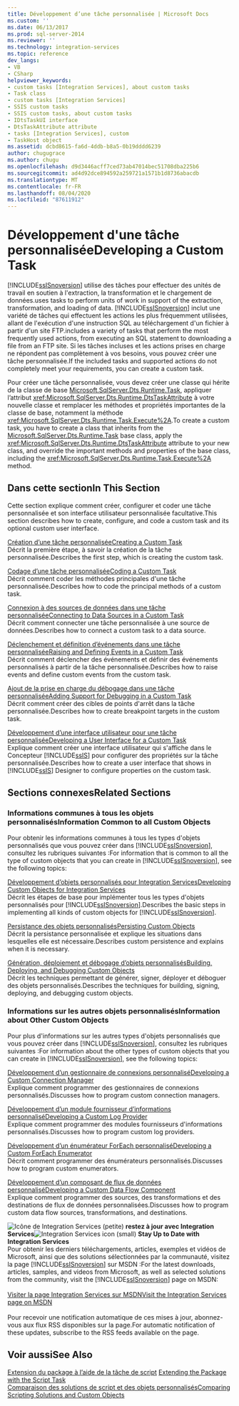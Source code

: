 ```yaml
---
title: Développement d’une tâche personnalisée | Microsoft Docs
ms.custom: ''
ms.date: 06/13/2017
ms.prod: sql-server-2014
ms.reviewer: ''
ms.technology: integration-services
ms.topic: reference
dev_langs:
- VB
- CSharp
helpviewer_keywords:
- custom tasks [Integration Services], about custom tasks
- Task class
- custom tasks [Integration Services]
- SSIS custom tasks
- SSIS custom tasks, about custom tasks
- IDtsTaskUI interface
- DtsTaskAttribute attribute
- tasks [Integration Services], custom
- TaskHost object
ms.assetid: dcbd8615-fa6d-4ddb-b8a5-0b19dddd6239
author: chugugrace
ms.author: chugu
ms.openlocfilehash: d9d3446acff7ced73ab47014bec51708dba225b6
ms.sourcegitcommit: ad4d92dce894592a259721a1571b1d8736abacdb
ms.translationtype: MT
ms.contentlocale: fr-FR
ms.lasthandoff: 08/04/2020
ms.locfileid: "87611912"
---
```

# <a name="developing-a-custom-task"></a><span data-ttu-id="5c794-102">Développement d'une tâche personnalisée</span><span class="sxs-lookup"><span data-stu-id="5c794-102">Developing a Custom Task</span></span>
  [!INCLUDE[ssISnoversion](../../../includes/ssisnoversion-md.md)] <span data-ttu-id="5c794-103">utilise des tâches pour effectuer des unités de travail en soutien à l'extraction, la transformation et le chargement de données.</span><span class="sxs-lookup"><span data-stu-id="5c794-103">uses tasks to perform units of work in support of the extraction, transformation, and loading of data.</span></span> [!INCLUDE[ssISnoversion](../../../includes/ssisnoversion-md.md)] <span data-ttu-id="5c794-104">inclut une variété de tâches qui effectuent les actions les plus fréquemment utilisées, allant de l'exécution d'une instruction SQL au téléchargement d'un fichier à partir d'un site FTP.</span><span class="sxs-lookup"><span data-stu-id="5c794-104">includes a variety of tasks that perform the most frequently used actions, from executing an SQL statement to downloading a file from an FTP site.</span></span> <span data-ttu-id="5c794-105">Si les tâches incluses et les actions prises en charge ne répondent pas complètement à vos besoins, vous pouvez créer une tâche personnalisée.</span><span class="sxs-lookup"><span data-stu-id="5c794-105">If the included tasks and supported actions do not completely meet your requirements, you can create a custom task.</span></span>  
  
 <span data-ttu-id="5c794-106">Pour créer une tâche personnalisée, vous devez créer une classe qui hérite de la classe de base [Microsoft.SqlServer.Dts.Runtime.Task](/dotnet/api/microsoft.sqlserver.dts.runtime.task), appliquer l’attribut <xref:Microsoft.SqlServer.Dts.Runtime.DtsTaskAttribute> à votre nouvelle classe et remplacer les méthodes et propriétés importantes de la classe de base, notamment la méthode <xref:Microsoft.SqlServer.Dts.Runtime.Task.Execute%2A>.</span><span class="sxs-lookup"><span data-stu-id="5c794-106">To create a custom task, you have to create a class that inherits from the [Microsoft.SqlServer.Dts.Runtime.Task](/dotnet/api/microsoft.sqlserver.dts.runtime.task) base class, apply the <xref:Microsoft.SqlServer.Dts.Runtime.DtsTaskAttribute> attribute to your new class, and override the important methods and properties of the base class, including the <xref:Microsoft.SqlServer.Dts.Runtime.Task.Execute%2A> method.</span></span>  
  
## <a name="in-this-section"></a><span data-ttu-id="5c794-107">Dans cette section</span><span class="sxs-lookup"><span data-stu-id="5c794-107">In This Section</span></span>  
 <span data-ttu-id="5c794-108">Cette section explique comment créer, configurer et coder une tâche personnalisée et son interface utilisateur personnalisée facultative.</span><span class="sxs-lookup"><span data-stu-id="5c794-108">This section describes how to create, configure, and code a custom task and its optional custom user interface.</span></span>  
  
 [<span data-ttu-id="5c794-109">Création d’une tâche personnalisée</span><span class="sxs-lookup"><span data-stu-id="5c794-109">Creating a Custom Task</span></span>](creating-a-custom-task.md)  
 <span data-ttu-id="5c794-110">Décrit la première étape, à savoir la création de la tâche personnalisée.</span><span class="sxs-lookup"><span data-stu-id="5c794-110">Describes the first step, which is creating the custom task.</span></span>  
  
 [<span data-ttu-id="5c794-111">Codage d’une tâche personnalisée</span><span class="sxs-lookup"><span data-stu-id="5c794-111">Coding a Custom Task</span></span>](coding-a-custom-task.md)  
 <span data-ttu-id="5c794-112">Décrit comment coder les méthodes principales d'une tâche personnalisée.</span><span class="sxs-lookup"><span data-stu-id="5c794-112">Describes how to code the principal methods of a custom task.</span></span>  
  
 [<span data-ttu-id="5c794-113">Connexion à des sources de données dans une tâche personnalisée</span><span class="sxs-lookup"><span data-stu-id="5c794-113">Connecting to Data Sources in a Custom Task</span></span>](connecting-to-data-sources-in-a-custom-task.md)  
 <span data-ttu-id="5c794-114">Décrit comment connecter une tâche personnalisée à une source de données.</span><span class="sxs-lookup"><span data-stu-id="5c794-114">Describes how to connect a custom task to a data source.</span></span>  
  
 [<span data-ttu-id="5c794-115">Déclenchement et définition d’événements dans une tâche personnalisée</span><span class="sxs-lookup"><span data-stu-id="5c794-115">Raising and Defining Events in a Custom Task</span></span>](raising-and-defining-events-in-a-custom-task.md)  
 <span data-ttu-id="5c794-116">Décrit comment déclencher des événements et définir des événements personnalisés à partir de la tâche personnalisée.</span><span class="sxs-lookup"><span data-stu-id="5c794-116">Describes how to raise events and define custom events from the custom task.</span></span>  
  
 [<span data-ttu-id="5c794-117">Ajout de la prise en charge du débogage dans une tâche personnalisée</span><span class="sxs-lookup"><span data-stu-id="5c794-117">Adding Support for Debugging in a Custom Task</span></span>](adding-support-for-debugging-in-a-custom-task.md)  
 <span data-ttu-id="5c794-118">Décrit comment créer des cibles de points d'arrêt dans la tâche personnalisée.</span><span class="sxs-lookup"><span data-stu-id="5c794-118">Describes how to create breakpoint targets in the custom task.</span></span>  
  
 [<span data-ttu-id="5c794-119">Développement d’une interface utilisateur pour une tâche personnalisée</span><span class="sxs-lookup"><span data-stu-id="5c794-119">Developing a User Interface for a Custom Task</span></span>](developing-a-user-interface-for-a-custom-task.md)  
 <span data-ttu-id="5c794-120">Explique comment créer une interface utilisateur qui s'affiche dans le Concepteur [!INCLUDE[ssIS](../../../includes/ssis-md.md)] pour configurer des propriétés sur la tâche personnalisée.</span><span class="sxs-lookup"><span data-stu-id="5c794-120">Describes how to create a user interface that shows in [!INCLUDE[ssIS](../../../includes/ssis-md.md)] Designer to configure properties on the custom task.</span></span>  
  
## <a name="related-sections"></a><span data-ttu-id="5c794-121">Sections connexes</span><span class="sxs-lookup"><span data-stu-id="5c794-121">Related Sections</span></span>  
  
### <a name="information-common-to-all-custom-objects"></a><span data-ttu-id="5c794-122">Informations communes à tous les objets personnalisés</span><span class="sxs-lookup"><span data-stu-id="5c794-122">Information Common to all Custom Objects</span></span>  
 <span data-ttu-id="5c794-123">Pour obtenir les informations communes à tous les types d'objets personnalisés que vous pouvez créer dans [!INCLUDE[ssISnoversion](../../../includes/ssisnoversion-md.md)], consultez les rubriques suivantes :</span><span class="sxs-lookup"><span data-stu-id="5c794-123">For information that is common to all the type of custom objects that you can create in [!INCLUDE[ssISnoversion](../../../includes/ssisnoversion-md.md)], see the following topics:</span></span>  
  
 [<span data-ttu-id="5c794-124">Développement d’objets personnalisés pour Integration Services</span><span class="sxs-lookup"><span data-stu-id="5c794-124">Developing Custom Objects for Integration Services</span></span>](../developing-custom-objects-for-integration-services.md)  
 <span data-ttu-id="5c794-125">Décrit les étapes de base pour implémenter tous les types d'objets personnalisés pour [!INCLUDE[ssISnoversion](../../../includes/ssisnoversion-md.md)].</span><span class="sxs-lookup"><span data-stu-id="5c794-125">Describes the basic steps in implementing all kinds of custom objects for [!INCLUDE[ssISnoversion](../../../includes/ssisnoversion-md.md)].</span></span>  
  
 [<span data-ttu-id="5c794-126">Persistance des objets personnalisés</span><span class="sxs-lookup"><span data-stu-id="5c794-126">Persisting Custom Objects</span></span>](../persisting-custom-objects.md)  
 <span data-ttu-id="5c794-127">Décrit la persistance personnalisée et explique les situations dans lesquelles elle est nécessaire.</span><span class="sxs-lookup"><span data-stu-id="5c794-127">Describes custom persistence and explains when it is necessary.</span></span>  
  
 [<span data-ttu-id="5c794-128">Génération, déploiement et débogage d’objets personnalisés</span><span class="sxs-lookup"><span data-stu-id="5c794-128">Building, Deploying, and Debugging Custom Objects</span></span>](../building-deploying-and-debugging-custom-objects.md)  
 <span data-ttu-id="5c794-129">Décrit les techniques permettant de générer, signer, déployer et déboguer des objets personnalisés.</span><span class="sxs-lookup"><span data-stu-id="5c794-129">Describes the techniques for building, signing, deploying, and debugging custom objects.</span></span>  
  
### <a name="information-about-other-custom-objects"></a><span data-ttu-id="5c794-130">Informations sur les autres objets personnalisés</span><span class="sxs-lookup"><span data-stu-id="5c794-130">Information about Other Custom Objects</span></span>  
 <span data-ttu-id="5c794-131">Pour plus d'informations sur les autres types d'objets personnalisés que vous pouvez créer dans [!INCLUDE[ssISnoversion](../../../includes/ssisnoversion-md.md)], consultez les rubriques suivantes :</span><span class="sxs-lookup"><span data-stu-id="5c794-131">For information about the other types of custom objects that you can create in [!INCLUDE[ssISnoversion](../../../includes/ssisnoversion-md.md)], see the following topics:</span></span>  
  
 [<span data-ttu-id="5c794-132">Développement d’un gestionnaire de connexions personnalisé</span><span class="sxs-lookup"><span data-stu-id="5c794-132">Developing a Custom Connection Manager</span></span>](../connection-manager/developing-a-custom-connection-manager.md)  
 <span data-ttu-id="5c794-133">Explique comment programmer des gestionnaires de connexions personnalisés.</span><span class="sxs-lookup"><span data-stu-id="5c794-133">Discusses how to program custom connection managers.</span></span>  
  
 [<span data-ttu-id="5c794-134">Développement d’un module fournisseur d’informations personnalisé</span><span class="sxs-lookup"><span data-stu-id="5c794-134">Developing a Custom Log Provider</span></span>](../log-provider/developing-a-custom-log-provider.md)  
 <span data-ttu-id="5c794-135">Explique comment programmer des modules fournisseurs d'informations personnalisés.</span><span class="sxs-lookup"><span data-stu-id="5c794-135">Discusses how to program custom log providers.</span></span>  
  
 [<span data-ttu-id="5c794-136">Développement d’un énumérateur ForEach personnalisé</span><span class="sxs-lookup"><span data-stu-id="5c794-136">Developing a Custom ForEach Enumerator</span></span>](../foreach-enumerator/developing-a-custom-foreach-enumerator.md)  
 <span data-ttu-id="5c794-137">Décrit comment programmer des énumérateurs personnalisés.</span><span class="sxs-lookup"><span data-stu-id="5c794-137">Discusses how to program custom enumerators.</span></span>  
  
 [<span data-ttu-id="5c794-138">Développement d’un composant de flux de données personnalisé</span><span class="sxs-lookup"><span data-stu-id="5c794-138">Developing a Custom Data Flow Component</span></span>](../data-flow/developing-a-custom-data-flow-component.md)  
 <span data-ttu-id="5c794-139">Explique comment programmer des sources, des transformations et des destinations de flux de données personnalisées.</span><span class="sxs-lookup"><span data-stu-id="5c794-139">Discusses how to program custom data flow sources, transformations, and destinations.</span></span>  
  
<span data-ttu-id="5c794-140">![Icône de Integration Services (petite)](../../media/dts-16.gif "Icône Integration Services (petite)")  **restez à jour avec Integration Services**</span><span class="sxs-lookup"><span data-stu-id="5c794-140">![Integration Services icon (small)](../../media/dts-16.gif "Integration Services icon (small)")  **Stay Up to Date with Integration Services**</span></span><br /> <span data-ttu-id="5c794-141">Pour obtenir les derniers téléchargements, articles, exemples et vidéos de Microsoft, ainsi que des solutions sélectionnées par la communauté, visitez la page [!INCLUDE[ssISnoversion](../../../includes/ssisnoversion-md.md)] sur MSDN :</span><span class="sxs-lookup"><span data-stu-id="5c794-141">For the latest downloads, articles, samples, and videos from Microsoft, as well as selected solutions from the community, visit the [!INCLUDE[ssISnoversion](../../../includes/ssisnoversion-md.md)] page on MSDN:</span></span><br /><br /> [<span data-ttu-id="5c794-142">Visiter la page Integration Services sur MSDN</span><span class="sxs-lookup"><span data-stu-id="5c794-142">Visit the Integration Services page on MSDN</span></span>](https://go.microsoft.com/fwlink/?LinkId=136655)<br /><br /> <span data-ttu-id="5c794-143">Pour recevoir une notification automatique de ces mises à jour, abonnez-vous aux flux RSS disponibles sur la page.</span><span class="sxs-lookup"><span data-stu-id="5c794-143">For automatic notification of these updates, subscribe to the RSS feeds available on the page.</span></span>  
  
## <a name="see-also"></a><span data-ttu-id="5c794-144">Voir aussi</span><span class="sxs-lookup"><span data-stu-id="5c794-144">See Also</span></span>  
 <span data-ttu-id="5c794-145">[Extension du package à l’aide de la tâche de script](../../extending-packages-scripting/task/extending-the-package-with-the-script-task.md) </span><span class="sxs-lookup"><span data-stu-id="5c794-145">[Extending the Package with the Script Task](../../extending-packages-scripting/task/extending-the-package-with-the-script-task.md) </span></span>  
 [<span data-ttu-id="5c794-146">Comparaison des solutions de script et des objets personnalisés</span><span class="sxs-lookup"><span data-stu-id="5c794-146">Comparing Scripting Solutions and Custom Objects</span></span>](../../extending-packages-scripting/comparing-scripting-solutions-and-custom-objects.md)  
  
  
